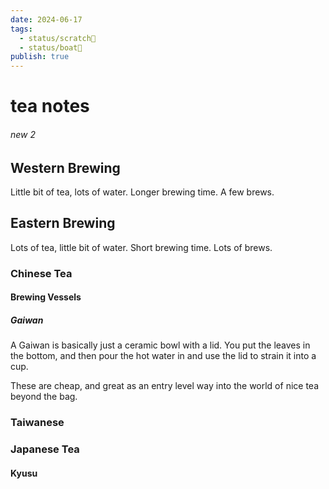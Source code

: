 ```yaml
---
date: 2024-06-17
tags:
  - status/scratch📝
  - status/boat🚤
publish: true
---
```

# tea notes

###### new 2

## Western Brewing

Little bit of tea, lots of water. Longer brewing time. A few brews.


## Eastern Brewing

Lots of tea, little bit of water. Short brewing time. Lots of brews.

### Chinese Tea

#### Brewing Vessels

##### Gaiwan
A Gaiwan is basically just a ceramic bowl with a lid.
You put the leaves in the bottom, and then pour the hot water in and use the lid to strain it into a cup.

These are cheap, and great as an entry level way into the world of nice tea beyond the bag.



### Taiwanese


### Japanese Tea




#### Kyusu
